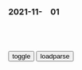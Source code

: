 ### 2021-11-　01

```note
```

<table id="tbc" style="white-space:pre-wrap">
</table>
<button onclick="toggleb()">toggle</button>
<button onclick="loadparse()">loadparse</button>
<br>
<!-- 🌸<br>🍅-　-🍑<hr>🍀 -->
<pre>
<textarea rows="30" cols="100" style="display: none" id="tar">

北j祖孙三代齐被骗，组团银行去汇款！傻子太多骗子都不够用了！
https://baijiahao.baidu.com/s?id=1644817085643681683&wfr=spider&for=pc

2021/11/1 下午10:40:13

美g两院院士、zg外籍院士直言两g科学人才质与量差异，他自嘲曾有个傻主意
https://export.shobserver.com/baijiahao/html/419992.html

这位在z美均有长期教研经历的三院院士认为，其背后原因就是zg本科生教育并没有为研究型博士学位创造出足够多的高质量申请人。

2021/11/1 下午9:16:25

娜塔莎：高官糟蹋女护士，女护士受伤后踩住氧气管，誓死挽回尊严,影视,战争片,好看视频
https://haokan.baidu.com/v?vid=7364844564945937048&sfrom=baidu-feed

为什么要踩住氧气管

2021/11/1 下午9:02:51

历史上根本就不存在的4人，每个都家喻户晓，还有一个被写进课本
https://mbd.baidu.com/newspage/data/landingsuper?context=%7B%22nid%22%3A%22news_8812866509963437315%22%7D

八贤王赵德芳

霍元甲的徒弟陈真

貂蝉
其实是一个职位名称，

花木兰这样的英雄人物在历史上其实根本不存在，

虚构的存在，更多的是对人民的一种诉求，一种希望。

2021/11/1 下午8:54:32

美g被贸易战打趴了！超市货架被搬空，图片假装商品掩耳盗铃|拜登|美g超市_网易订阅
https://www.163.com/dy/article/GNNR0SCL0534NAC7.html

2021/11/1 下午5:59:41

老鼠被逼入绝境用叶子遮挡，眼神可怜求生欲拉满，网友：放了吧_哔哩哔哩_bilibili
https://www.bilibili.com/video/BV1bT4y1o7Tu

2021/11/1 下午5:57:33

四川某中学“强制”学生消费，原价1599平板卖5998，处理结果来了
https://mbd.baidu.com/newspage/data/landingsuper?context=%7B%22nid%22%3A%22news_9526731392395158636%22%7D

2021/11/2 下午3:05:29

y视曝光！成本不到2000，却卖2万元！
https://mbd.baidu.com/newspage/data/landingsuper?context=%7B%22nid%22%3A%22news_9573334978526385867%22%7D

y跟谁
心脏支架成本几百元，卖个20000很正常，一颗牙齿成本几十元，卖个2000也很正常，一套房子成本80万，卖出去1000万也很正常！

2021/11/1 下午5:48:12

郭美m“二进宫”细节曝光：1粒药成本几毛钱，转手就卖69元1粒_腾讯新闻
https://new.qq.com/omn/20210412/20210412A0AP2T00.html

2021/11/1 下午5:47:28

社科院：地价占房价的68％！想降房价就要降地价_腾讯新闻
https://new.qq.com/rain/a/20210225A042RN00

2021/11/1 下午5:45:17

https://f7.baidu.com/it/u=2773658123,3363209061&fm=222&.jpg

河北一女生不慎打翻凉皮，哭得梨花带雨，室友重买一份后反应亮了
https://mbd.baidu.com/newspage/data/landingsuper?context=%7B%22nid%22%3A%22news_9085404351264464313%22%7D

女人在售货机里上班，每天受尽凌辱，却只能微笑服务！,动漫,国产动漫,好看视频
https://haokan.baidu.com/v?pd=wisenatural&vid=13139994007798977110

美g男子发现省钱“窍门”，游乐园里“蹭吃”7年
https://mbd.baidu.com/newspage/data/landingsuper?context=%7B%22nid%22%3A%22news_9534001036709799937%22%7D

据美g雅虎新闻网10月31日报道，33岁的迪兰是洛杉矶的一名电气工程师，他大学毕业后发现一个省钱“窍门”：只需花150美元买一张游乐园年票，就可以全年吃饭不花钱。据估算，过去7年他在游乐园吃了约2000顿饭，每餐成本仅合50美分。

2021/11/1 上午10:07:45

秋季护眼到底有啥讲究？昼夜温差大需控制眼压_y广网
http://news.cnr.cn/native/gd/20170908/t20170908_523940625.shtml

2021/11/1 下午3:34:47

秋季颈椎病高发，4个小妙招教你保养颈椎，减少发生颈椎病_腾讯新闻
https://new.qq.com/omn/20211001/20211001A0423Z00.html

2021/11/1 下午3:37:26

颈椎病秋季发病的四大征兆-百度经验
https://jingyan.baidu.com/article/c14654136b6bfe0bfcfc4cfa.html

2021/11/1 下午3:35:46

又到肺炎高发季，秋冬季如何守护你的肺？
https://m.gmw.cn/baijia/2020-11/12/1301791194.html

2021/11/1 下午3:38:39

大妈嫉妒心太强，见别人好就想毁掉，讽刺短片《假牙》,搞笑,幽默短剧,好看视频
https://haokan.baidu.com/v?vid=17916156196868354942&sfrom=baidu-feed

2021/11/1 下午3:19:11

现实精辟的人生哲理语录，内涵深刻！_腾讯新闻
https://new.qq.com/rain/a/20211019A018PV00

十六、世界上最浪费时间的事就是给年轻人讲经验，讲一万句不如你自己摔一跤，眼泪教你做人，后悔帮你成长，疼痛才是最好的老师，人生该走的弯路，其实一米都少不了。

2021/11/1 下午3:07:24

马格努斯效应是什么？把篮球从百米旋转抛下，有趣的现象发生了
https://mbd.baidu.com/newspage/data/videolanding?nid=sv_11312630171081849601&sourceFrom=pc_feedlist

伯努利原理

<font size="1" style="color:#DCDCDC">2022-07-19</font>

马格努斯效应是什么？两个圆筒转着转着就能上天，什么原理？,科学,科普,好看视频
https://haokan.baidu.com/v?vid=1415842324568407622&sfrom=baidu-feed

2021/11/1 下午2:12:03

自行车骑出摩托车的感觉，这操作也只有燕双鹰能办到，精彩_新浪新闻
http://k.sina.com.cn/article_6424790393_m17ef2857900101apog.html

2021/11/1 下午1:36:33

牛人把自行车改装成摩托车，造型不要太土，网友：冒烟就过分了！,科学,科普,好看视频
https://haokan.baidu.com/v?vid=9669143189329386675&sfrom=baidu-feed

在硬件上并没有什么改动，只不过就是在外面糊了一层硬纸板。
只要看起来像就可以了。
小伙在上面抖动得也是非常的厉害。
小伙也是被这浓烟呛得不轻。

2021/11/1 下午1:36:58

https://wx2.sinaimg.cn/large/d8b41602gy1gvyo33fg9ug207e07r1l0.gif

木头还能做成自行车？骑起来什么感觉？网友：给我来一辆！
https://v.qq.com/x/page/w32642wg674.html

2021/11/1 下午1:38:21

奥特曼最全死亡名场面！被砍头、分尸、刺穿身体，看完你哭了？,动漫,日本动漫,好看视频
https://haokan.baidu.com/v?vid=16441832822268004282&sfrom=baidu-feed

2021/11/1 上午11:45:42

津津有味，陈超，张楠

林保怡_百度百科
https://baike.baidu.com/item/%E6%9E%97%E4%BF%9D%E6%80%A1

<font size="1"><b>
长相粗糙也能打出比天生美貌更好的颜值牌？</b></font><br>
https://mbd.baidu.com/newspage/data/landingsuper?context=%7B%22nid%22%3A%22news_9603367662031946676%22%7D&n_type=-1&p_from=-1

https://pics6.baidu.com/feed/72f082025aafa40f34bd0fc9ad847b4679f01990.jpeg?token=b0d6641fd0939f478c7a182f5c4ef13b&.jpg

<font size="1" style="color:#DCDCDC"><b>2021/11/25 下午1:41:24</b></font>
张译（zg内地男演员）_百度百科
https://baike.baidu.com/item/%E5%BC%A0%E8%AF%91/4637596

盘点十大爆笑认怂名场面 前一秒有多猖狂 后一秒就有多怂,影视,喜剧片,好看视频
https://haokan.baidu.com/v?vid=4097225615618903541&sfrom=baidu-feed

2021/11/1 上午11:33:45

“玩手机”和“不玩手机”的孩子，10年后的区别很大，家长要重视起来
https://mbd.baidu.com/newspage/data/landingsuper?context=%7B%22nid%22%3A%22news_8986889608370144286%22%7D

https://pic.rmb.bdstatic.com/bjh/down/03ad586212b44f402de860403a022393.gif

2021/11/1 上午11:28:09

2014年，mzx一首被尘封83年的词现世，词中的故事让人泪目不已
https://mbd.baidu.com/newspage/data/landingsuper?context=%7B%22nid%22%3A%22news_8899984110455239332%22%7D&n_type=0&p_from=1

《蝶恋花·向板仓》

mzd·一九三零年寒冬

霞光褪去何凄楚，万箭穿心不似这般苦。

奈何吾身百莫赎，待到九泉愧谢汝。

无感霜风侵蚀骨，此生煎熬难与外人吐。

恸声悲歌催战鼓，更起刀枪向敌仇。

2021/11/1 上午11:23:58

清朝对北部边疆的超强t治，卡伦体系密集到什么程度？
https://mbd.baidu.com/newspage/data/landingsuper?context=%7B%22nid%22%3A%22news_9691710161430409400%22%7D

eg割占zg领土示意图
https://pics5.baidu.com/feed/562c11dfa9ec8a13661d405c2ad5b786a1ecc062.jpeg?token=cb285acd9402adb6e713db5faf1912dd&.jpg

a上一颗数
领土的问题这个锅不能只让满人背，总的说起来功大于过。

2021/11/1 上午11:10:04

从唐努乌梁海到图瓦g和g，苏e窃取外m古的前兆
https://mbd.baidu.com/newspage/data/landingsuper?context=%7B%22nid%22%3A%22news_8543784364938356146%22%7D

2021/11/1 上午11:03:20

zg“试射高超音速导弹”？谁在颤抖？
https://baijiahao.baidu.com/s?id=1714660244055606840

2021/11/2 下午9:54:51

普j：应对外部威胁，e罗斯继续加强空天防御力量和海军装备现代化
https://baijiahao.baidu.com/s?id=1715263044500713207

普j表示，一些gj并未放弃他们“打破”这种战略均势的尝试，
“我们不能不注意到这些对e罗斯安全的威胁，

普j指出，要进一步完善e罗斯空天防御体系，“这与某些gj研发先进的高速打击武器直接相关，

2021/11/2 下午9:46:20

大腕：为证明不是精神病，葛优居然将专家忽悠成精神病，笑死我了,影视,喜剧片,好看视频
https://haokan.baidu.com/v?vid=3203708931785451861&sfrom=baidu-feed

他们终于要对我下毒手了

2021/11/1 上午10:54:11

老奶奶练就一身肌肉，连织毛衣都在撸铁，搞笑动画,动漫,动漫综合,好看视频
https://haokan.baidu.com/v?vid=14499388058493280356&sfrom=baidu-feed

2021/11/1 上午10:55:38

200斤胖女孩化完妆，瞬间变成魔鬼身材，太神奇了！《真面目》,动漫,日本动漫,好看视频
https://haokan.baidu.com/v?vid=6023763904611161563&sfrom=baidu-feed

2021/11/1 上午10:43:32

女人嘲笑日本g旗，被罚烈日暴晒，身旁插满竹竿抖一下都要命！,影视,战争片,好看视频
https://haokan.baidu.com/v?vid=3901086386168372240&sfrom=baidu-feed

2021/11/1 上午10:40:00

为什么说现在的zg人比西方人还西方？zg人现在都怎么了？,财经,商界名人,好看视频
https://haokan.baidu.com/v?vid=15967985949725149852&sfrom=baidu-feed

真正的zg古文文言文，是没有语法逻辑结构的。

我们当前是世界上，
行为方式最激进的g度。

我们在某种程度上比西方还西方。

YHLAN
10月19日
表面上比西方还西方，激进这词用的好，语言上是用了西方的逻辑方式，但思维上还是传统的激进，非左即右，而却时常满口中庸大智慧，还是留恋在文字游戏传统框架之内，一直都在重复验证一些基本常识，并谓之遵守客观自然规律，

YHLAN
习惯了文字游戏，根本无法思辨，也不想思辨。

2021/11/1 上午10:16:51

美媒：71%mz认为美国走错路了
https://mbd.baidu.com/newspage/data/landingsuper?context=%7B%22nid%22%3A%22news_10114627709887558700%22%7D&n_type=0&p_from=1

2021/11/1 上午10:09:21

小室圭被曝纽约司法考试落榜，日媒称“明年2月再考不及格，他与真子则不得不考虑返回日本”
https://wenhui.whb.cn/third/baidu/202110/31/431491.html

2021/11/1 上午10:05:38

</textarea>
</pre>
<!-- 🍀<br>🍑-　-🍅<hr>🌸 -->

```tip
```

<script src="https://cdn.jsdelivr.net/npm/jquery@3.5.1/dist/jquery.min.js"></script>

<link rel="stylesheet" href="https://cdn.jsdelivr.net/gh/fancyapps/fancybox@3.5.7/dist/jquery.fancybox.min.css" />
<script src="https://cdn.jsdelivr.net/gh/fancyapps/fancybox@3.5.7/dist/jquery.fancybox.min.js"></script>

<script type="text/javascript">

var __urlRegex = /(\b(https?|ftp|file):\/\/[-A-Z0-9+&@#\/%?=~_|!:,.;]*[-A-Z0-9+&@#\/%=~_|])/ig;
var __imgRegex = /\.(?:jpe?g|gif|png)$/i;

loadparse();

function parseURL($string){

    var exp = __urlRegex;
    return $string.replace(exp,function(match){
            __imgRegex.lastIndex=0;
            if(__imgRegex.test(match)){
                return '<a data-fancybox="gallery" href="' + match.replace("/p=700", "")
                 + '"><img src="' + match.replace("/p=700", "/p=160x200")+'" width="64"></a>';
            }
            else{
                return '<a href="' + match + '" target="_blank">' + match + '</a>';
            }
        }
    );
}

function loadparse() {
  tbc.innerHTML = parseURL(tar.value);
}

function toggleb() {
  var x = document.getElementById("tar");
  if (x.style.display === "none") {
    x.style.display = "";
  } else {
    x.style.display = "none";
  }
}

</script>
